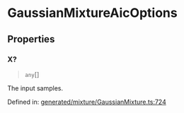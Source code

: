 # GaussianMixtureAicOptions

## Properties

### X?

> `any`[]

The input samples.

Defined in:  [generated/mixture/GaussianMixture.ts:724](https://github.com/transitive-bullshit/scikit-learn-ts/blob/92ab806/packages/sklearn/src/generated/mixture/GaussianMixture.ts#L724)
